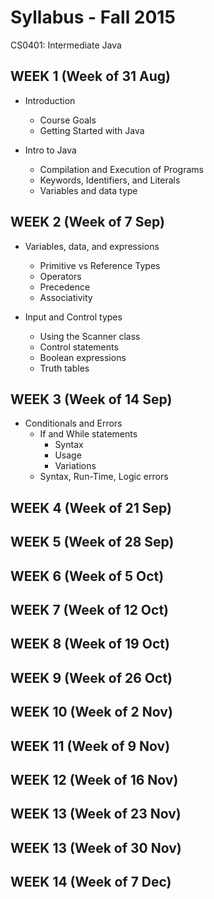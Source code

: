 # Syllabus - Fall 2015
CS0401: Intermediate Java

## WEEK 1 (Week of 31 Aug)

* Introduction
  * Course Goals
  * Getting Started with Java

* Intro to Java
  * Compilation and Execution of Programs
  * Keywords, Identifiers, and Literals
  * Variables and data type

## WEEK 2 (Week of 7 Sep)

* Variables, data, and expressions
  * Primitive vs Reference Types
  * Operators
  * Precedence
  * Associativity

* Input and Control types
  * Using the Scanner class
  * Control statements
  * Boolean expressions
  * Truth tables

## WEEK 3 (Week of 14 Sep)

* Conditionals and Errors
  * If and While statements
    * Syntax
    * Usage
    * Variations
  * Syntax, Run-Time, Logic errors

## WEEK 4 (Week of 21 Sep)

## WEEK 5 (Week of 28 Sep)

## WEEK 6 (Week of 5 Oct)

## WEEK 7 (Week of 12 Oct)

## WEEK 8 (Week of 19 Oct)

## WEEK 9 (Week of 26 Oct)

## WEEK 10 (Week of 2 Nov)

## WEEK 11 (Week of 9 Nov)

## WEEK 12 (Week of 16 Nov)

## WEEK 13 (Week of 23 Nov)

## WEEK 13 (Week of 30 Nov)

## WEEK 14 (Week of 7 Dec)



